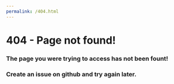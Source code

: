 ```yaml
---
permalink: /404.html
---
```


# 404 - Page not found!
### The page you were trying to access has not been fount!
### Create an issue on github and try again later.
